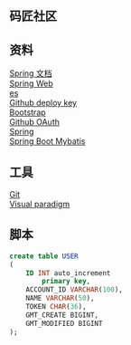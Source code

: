 ## 码匠社区

## 资料
[Spring 文档](https://spring.io/guides)  
[Spring Web](https://spring.io/guides/gs/serving-web-content/)  
[es](https://elasticsearch.cn/explore)  
[Github deploy key](https://developer.github.com/v3/guides/managing-deploy-keys/#deploy-keys)  
[Bootstrap](https://v3.bootcss.com/getting-started/)  
[Github OAuth](https://developer.github.com/apps/building-oauth-apps/creating-an-oauth-app/)  
[Spring](https://docs.spring.io/spring-boot/docs/2.0.0.RC1/reference/htmlsingle/#boot-features-embedded-database-support)  
[Spring Boot Mybatis](http://mybatis.org/spring-boot-starter/mybatis-spring-boot-autoconfigure/)

## 工具
[Git](https://git-scm.com/download)  
[Visual paradigm](https://www.visual-paradigm.com)

## 脚本
```sql
create table USER
(
	ID INT auto_increment
		primary key,
	ACCOUNT_ID VARCHAR(100),
	NAME VARCHAR(50),
	TOKEN CHAR(36),
	GMT_CREATE BIGINT,
	GMT_MODIFIED BIGINT
);